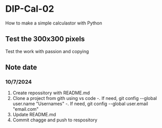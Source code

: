 # DIP-Cal-02
How to make a simple calculastor with Python

## Test the 300x300 pixels
Test the work with passion and copying

## Note date
### 10/7/2024
1. Create repossitory with README.md
2. Clone a project from gith using vs code
    -. If need, git config --global user.name "Usernames"
    -. If need, git config --global user.email "email.com"
3. Update README.md
4. Commit chagge and push to respository
